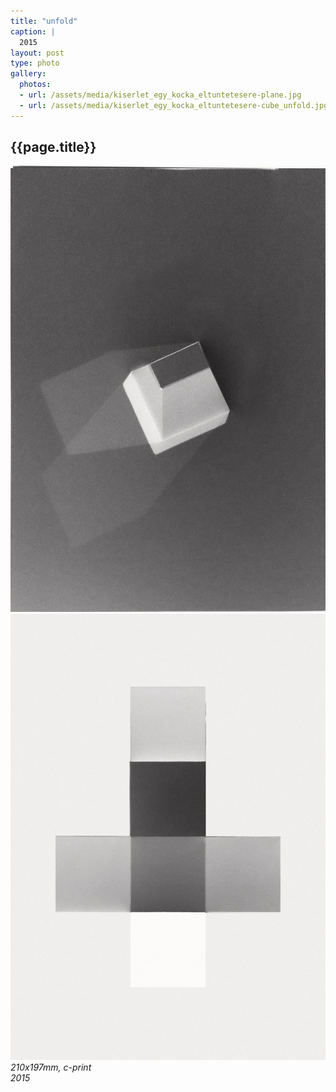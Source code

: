 ```yaml
---
title: "unfold"
caption: |
  2015
layout: post
type: photo
gallery:
  photos:
  - url: /assets/media/kiserlet_egy_kocka_eltuntetesere-plane.jpg
  - url: /assets/media/kiserlet_egy_kocka_eltuntetesere-cube_unfold.jpg
---
```


## {{page.title}}

![](/assets/media/kiserlet_egy_kocka_eltuntetesere-plane.jpg)
![](/assets/media/kiserlet_egy_kocka_eltuntetesere-cube_unfold.jpg)
_210x197mm, c-print  
2015_